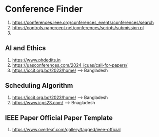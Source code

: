 # Conference Finder 
1. https://conferences.ieee.org/conferences_events/conferences/search
2. https://controls.papercept.net/conferences/scripts/submission.pl
3. 


## AI and Ethics
1. https://www.phdedits.in
2. https://uasconferences.com/2024_icuas/call-for-papers/
3. https://iccit.org.bd/2023/home/ --> Bangladesh


## Scheduling Algorithm 
1. https://iccit.org.bd/2023/home/  --> Bangladesh
2. https://www.icps23.com/ --> Bnagladesh 




## IEEE Paper Official Paper Template 
1. https://www.overleaf.com/gallery/tagged/ieee-official
